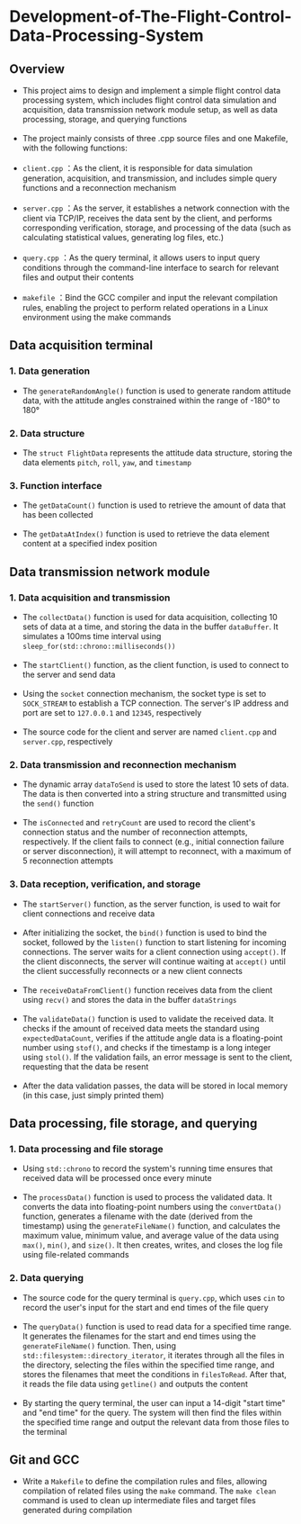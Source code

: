 # Development-of-The-Flight-Control-Data-Processing-System
## Overview
- This project aims to design and implement a simple flight control data processing system, which includes flight control data simulation and acquisition, data transmission network module setup, as well as data processing, storage, and querying functions<br><br>
- The project mainly consists of three .cpp source files and one Makefile, with the following functions:<br><br>
-  `client.cpp` ：As the client, it is responsible for data simulation generation, acquisition, and transmission, and includes simple query functions and a reconnection mechanism<br><br>
-  `server.cpp` ：As the server, it establishes a network connection with the client via TCP/IP, receives the data sent by the client, and performs corresponding verification, storage, and processing of the data (such as calculating statistical values, generating log files, etc.)<br><br>
-  `query.cpp` ：As the query terminal, it allows users to input query conditions through the command-line interface to search for relevant files and output their contents <br><br>
-  `makefile` ：Bind the GCC compiler and input the relevant compilation rules, enabling the project to perform related operations in a Linux environment using the make commands
## Data acquisition terminal
### 1. Data generation  
- The `generateRandomAngle()` function is used to generate random attitude data, with the attitude angles constrained within the range of -180° to 180°
### 2. Data structure
- The `struct FlightData` represents the attitude data structure, storing the data elements `pitch`, `roll`, `yaw`, and `timestamp`
### 3. Function interface
- The `getDataCount()` function is used to retrieve the amount of data that has been collected <br><br>
- The `getDataAtIndex()` function is used to retrieve the data element content at a specified index position
## Data transmission network module
### 1. Data acquisition and transmission
- The `collectData()` function is used for data acquisition, collecting 10 sets of data at a time, and storing the data in the buffer `dataBuffer`. It simulates a 100ms time interval using `sleep_for(std::chrono::milliseconds())` <br><br>
- The `startClient()` function, as the client function, is used to connect to the server and send data <br><br>
- Using the `socket` connection mechanism, the socket type is set to `SOCK_STREAM` to establish a TCP connection. The server's IP address and port are set to `127.0.0.1` and `12345`, respectively <br><br>
- The source code for the client and server are named `client.cpp` and `server.cpp`, respectively
### 2. Data transmission and reconnection mechanism
- The dynamic array `dataToSend` is used to store the latest 10 sets of data. The data is then converted into a string structure and transmitted using the `send()` function <br><br>
- The `isConnected` and `retryCount` are used to record the client's connection status and the number of reconnection attempts, respectively. If the client fails to connect (e.g., initial connection failure or server disconnection), it will attempt to reconnect, with a maximum of 5 reconnection attempts
### 3. Data reception, verification, and storage
- The `startServer()` function, as the server function, is used to wait for client connections and receive data <br><br>
- After initializing the socket, the `bind()` function is used to bind the socket, followed by the `listen()` function to start listening for incoming connections. The server waits for a client connection using `accept()`. If the client disconnects, the server will continue waiting at `accept()` until the client successfully reconnects or a new client connects <br><br>
- The `receiveDataFromClient()` function receives data from the client using `recv()` and stores the data in the buffer `dataStrings` <br><br>
- The `validateData()` function is used to validate the received data. It checks if the amount of received data meets the standard using `expectedDataCount`, verifies if the attitude angle data is a floating-point number using `stof()`, and checks if the timestamp is a long integer using `stol()`. If the validation fails, an error message is sent to the client, requesting that the data be resent <br><br>
- After the data validation passes, the data will be stored in local memory (in this case, just simply printed them)
## Data processing, file storage, and querying
### 1. Data processing and file storage
- Using `std::chrono` to record the system's running time ensures that received data will be processed once every minute <br><br>
- The `processData()` function is used to process the validated data. It converts the data into floating-point numbers using the `convertData()` function, generates a filename with the date (derived from the timestamp) using the `generateFileName()` function, and calculates the maximum value, minimum value, and average value of the data using `max()`, `min()`, and `size()`. It then creates, writes, and closes the log file using file-related commands
### 2. Data querying
- The source code for the query terminal is `query.cpp`, which uses `cin` to record the user's input for the start and end times of the file query <br><br>
- The `queryData()` function is used to read data for a specified time range. It generates the filenames for the start and end times using the `generateFileName()` function. Then, using `std::filesystem::directory_iterator`, it iterates through all the files in the directory, selecting the files within the specified time range, and stores the filenames that meet the conditions in `filesToRead`. After that, it reads the file data using `getline()` and outputs the content <br><br>
- By starting the query terminal, the user can input a 14-digit "start time" and "end time" for the query. The system will then find the files within the specified time range and output the relevant data from those files to the terminal
## Git and GCC
- Write a `Makefile` to define the compilation rules and files, allowing compilation of related files using the `make` command. The `make clean` command is used to clean up intermediate files and target files generated during compilation



  

